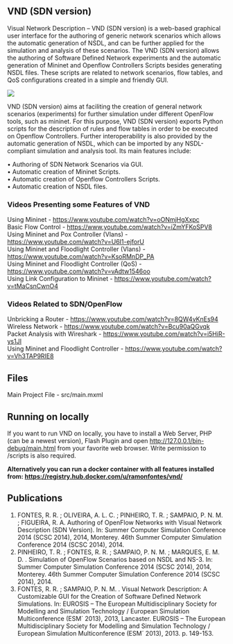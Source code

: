 ## VND (SDN version)
Visual Network Description – VND (SDN version) is a web-based graphical user interface for the authoring of generic network scenarios which allows the automatic generation of NSDL, and can be further applied for the simulation and analysis of these scenarios. The VND (SDN version) allows the authoring of Software Defined Network experiments and the automatic generation of Mininet and Openflow Controllers Scripts besides generating NSDL files. These scripts are related to network scenarios, flow tables, and QoS configurations created in a simple and friendly GUI.


![](https://github.com/ramonfontes/vnd-sdn-version/blob/master/screenshot.png)


VND (SDN version) aims at faciliting the creation of general network scenarios (experiments) for further simulation under different OpenFlow tools, such as mininet. For this purpose, VND (SDN version) exports Python scripts for the description of rules and flow tables in order to be executed on Openflow Controllers. Further interoperability is also provided by the automatic generation of NSDL, which can be imported by any NSDL-compliant simulation and analysis tool. Its main features include:

• Authoring of SDN Network Scenarios via GUI.  
• Automatic creation of Mininet Scripts.  
• Automatic creation of Openflow Controllers Scripts.  
• Automatic creation of NSDL files.  

### Videos Presenting some Features of VND
Using Mininet - https://www.youtube.com/watch?v=oONmjHgXxpc    
Basic Flow Control - https://www.youtube.com/watch?v=iZmYFKoSPV8  
Using Mininet and Pox Controller (Vlans) - https://www.youtube.com/watch?v=U6I1-ejforU  
Using Mininet and Floodlight Controller (Vlans) - https://www.youtube.com/watch?v=KsoRMnDP_PA  
Using Mininet and Floodlight Controller (QoS) - https://www.youtube.com/watch?v=vAdtw1546oo  
Using Link Configuration to Mininet - https://www.youtube.com/watch?v=tMaCsnCwnO4  


### Videos Related to SDN/OpenFlow
Unbricking a Router - https://www.youtube.com/watch?v=8QW4vKnEs94  
Wireless Network - https://www.youtube.com/watch?v=Bcu90aQGvqk  
Packet Analysis with Wireshark - https://www.youtube.com/watch?v=i5HiR-ys1JI  
Using Mininet and Floodlight Controller - https://www.youtube.com/watch?v=Vh3TAP9RIE8  

## Files
Main Project File - src/main.mxml


## Running on locally
If you want to run VND on locally, you have to install a Web Server, PHP (can be a newest version), Flash Plugin and open http://127.0.0.1/bin-debug/main.html from your favorite web browser. Write permission to /scripts is also required.  

**Alternatively you can run a docker container with all features installed from: https://registry.hub.docker.com/u/ramonfontes/vnd/**


## Publications
1. FONTES, R. R. ; OLIVEIRA, A. L. C. ; PINHEIRO, T. R. ; SAMPAIO, P. N. M. ; FIGUEIRA, R. A. Authoring of OpenFlow Networks with Visual Network Description (SDN Version). In: Summer Computer Simulation Conference 2014 (SCSC 2014), 2014, Monterey. 46th Summer Computer Simulation Conference 2014 (SCSC 2014), 2014.
2. PINHEIRO, T. R. ; FONTES, R. R. ; SAMPAIO, P. N. M. ; MARQUES, E. M. D. . Simulation of OpenFlow Scenarios based on NSDL and NS-3. In: Summer Computer Simulation Conference 2014 (SCSC 2014), 2014, Monterey. 46th Summer Computer Simulation Conference 2014 (SCSC 2014), 2014.
3. FONTES, R. R. ; SAMPAIO, P. N. M. . Visual Network Description: A Customizable GUI for the Creation of Software Defined Network Simulations. In: EUROSIS – The European Multidisciplinary Society for Modelling and Simulation Technology / European Simulation Multiconference (ESM´ 2013), 2013, Lancaster. EUROSIS – The European Multidisciplinary Society for Modelling and Simulation Technology / European Simulation Multiconference (ESM´ 2013), 2013. p. 149-153.
